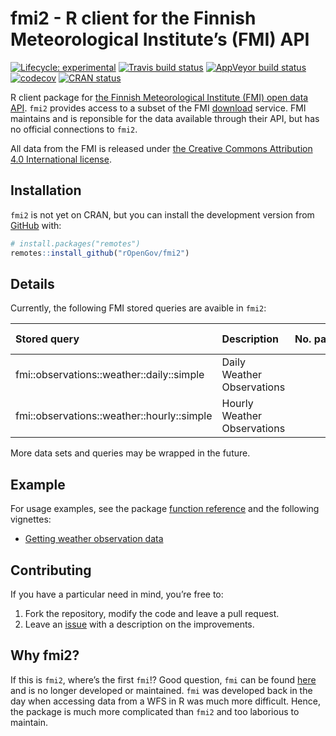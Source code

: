 
<!-- README.md is generated from README.Rmd. Please edit that file -->

# fmi2 - R client for the Finnish Meteorological Institute’s (FMI) API

<!-- badges: start -->

[![Lifecycle:
experimental](https://img.shields.io/badge/lifecycle-experimental-orange.svg)](https://www.tidyverse.org/lifecycle/#experimental)
[![Travis build
status](https://travis-ci.org/rOpenGov/fmi2.svg?branch=master)](https://travis-ci.org/rOpenGov/fmi2)
[![AppVeyor build
status](https://ci.appveyor.com/api/projects/status/github/rOpenGov/fmi2?branch=master&svg=true)](https://ci.appveyor.com/project/rOpenGov/fmi2)
[![codecov](https://codecov.io/gh/rOpenGov/fmi2/branch/master/graph/badge.svg)](https://codecov.io/gh/rOpenGov/fmi2)
[![CRAN
status](https://www.r-pkg.org/badges/version/fmi2)](https://CRAN.R-project.org/package=fmi2)
<!-- badges: end -->

R client package for [the Finnish Meteorological Institute (FMI) open
data API](https://en.ilmatieteenlaitos.fi/open-data-manual). `fmi2`
provides access to a subset of the FMI
[download](http://en.ilmatieteenlaitos.fi/open-data-manual-accessing-data)
service. FMI maintains and is reponsible for the data available through
their API, but has no official connections to `fmi2`.

All data from the FMI is released under [the Creative Commons
Attribution 4.0 International
license](https://creativecommons.org/licenses/by/4.0/).

## Installation

`fmi2` is not yet on CRAN, but you can install the development version
from [GitHub](https://github.com/rOpenGov/fmi2) with:

``` r
# install.packages("remotes")
remotes::install_github("rOpenGov/fmi2")
```

## Details

Currently, the following FMI stored queries are avaible in
`fmi2`:

| Stored query                               | Description                 | No. parameters | fmi2 function name   |
| :----------------------------------------- | :-------------------------- | -------------: | :------------------- |
| fmi::observations::weather::daily::simple  | Daily Weather Observations  |             11 | obs\_weather\_daily  |
| fmi::observations::weather::hourly::simple | Hourly Weather Observations |             12 | obs\_weather\_hourly |

More data sets and queries may be wrapped in the future.

## Example

For usage examples, see the package [function
reference](https://ropengov.github.io/fmi2/reference/index.html) and the
following vignettes:

  - [Getting weather observation
    data](https://ropengov.github.io/fmi2/articles/weather_observation_data.html)

## Contributing

If you have a particular need in mind, you’re free to:

1.  Fork the repository, modify the code and leave a pull request.
2.  Leave an [issue](https://github.com/rOpenGov/fmi2/issues) with a
    description on the improvements.

## Why fmi2?

If this is `fmi2`, where’s the first `fmi`\!? Good question, `fmi` can
be found [here](https://github.com/rOpenGov/fmi) and is no longer
developed or maintained. `fmi` was developed back in the day when
accessing data from a WFS in R was much more difficult. Hence, the
package is much more complicated than `fmi2` and too laborious to
maintain.
